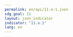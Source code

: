 ```yaml
---
permalink: en/api/11-a-1.json
sdg_goal: 11
layout: json_indicator
indicator: "11.a.1"
lang: en
---
```

